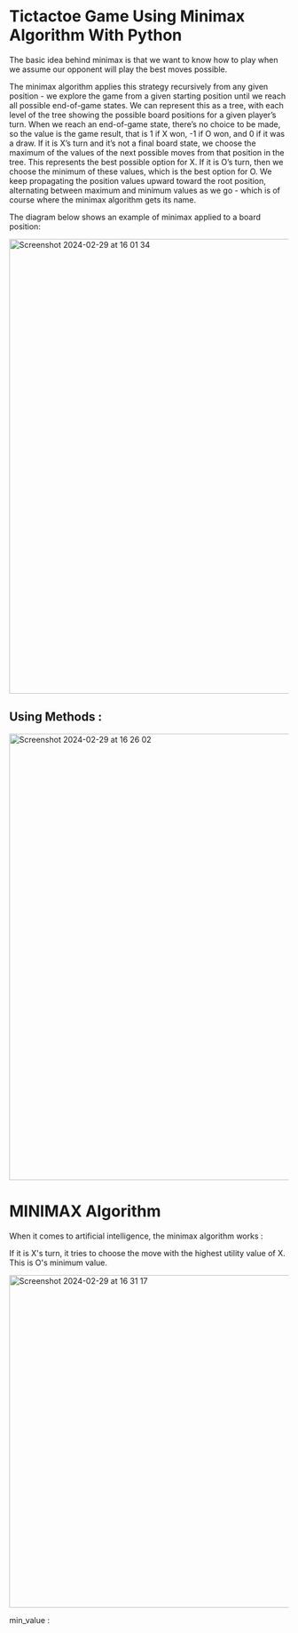 # Tictactoe Game Using Minimax Algorithm With Python

The basic idea behind minimax is that we want to know how to play when we assume our opponent will play the best moves possible.

The minimax algorithm applies this strategy recursively from any given position - we explore the game from a given starting position until we reach all possible end-of-game states. We can represent this as a tree, with each level of the tree showing the possible board positions for a given player’s turn. When we reach an end-of-game state, there’s no choice to be made, so the value is the game result, that is 1 if X won, -1 if O won, and 0 if it was a draw. If it is X’s turn and it’s not a final board state, we choose the maximum of the values of the next possible moves from that position in the tree. This represents the best possible option for X. If it is O’s turn, then we choose the minimum of these values, which is the best option for O. We keep propagating the position values upward toward the root position, alternating between maximum and minimum values as we go - which is of course where the minimax algorithm gets its name.

The diagram below shows an example of minimax applied to a board position:


<img width="819" alt="Screenshot 2024-02-29 at 16 01 34" src="https://github.com/eminaydinalp/MinimaxTictactoe/assets/59748099/cd6ab347-7b94-4b08-a6b6-707ac3346b6e">

## Using Methods : 

<img width="804" alt="Screenshot 2024-02-29 at 16 26 02" src="https://github.com/eminaydinalp/MinimaxTictactoe/assets/59748099/a9382390-fdb9-408e-af5c-2c812daeeaa5">

# MINIMAX Algorithm

When it comes to artificial intelligence, the minimax algorithm works : 

If it is X's turn, it tries to choose the move with the highest utility value of X. This is O's minimum value.

<img width="599" alt="Screenshot 2024-02-29 at 16 31 17" src="https://github.com/eminaydinalp/MinimaxTictactoe/assets/59748099/347ff373-d332-47cb-98eb-ff05a60b55da">

min_value : 



